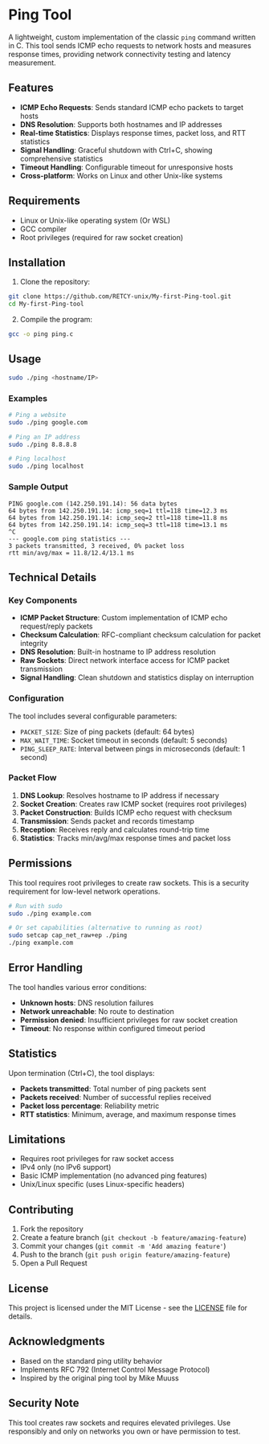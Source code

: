 # Ping Tool

A lightweight, custom implementation of the classic `ping` command written in C. This tool sends ICMP echo requests to network hosts and measures response times, providing network connectivity testing and latency measurement.

## Features

- **ICMP Echo Requests**: Sends standard ICMP echo packets to target hosts
- **DNS Resolution**: Supports both hostnames and IP addresses
- **Real-time Statistics**: Displays response times, packet loss, and RTT statistics
- **Signal Handling**: Graceful shutdown with Ctrl+C, showing comprehensive statistics
- **Timeout Handling**: Configurable timeout for unresponsive hosts
- **Cross-platform**: Works on Linux and other Unix-like systems

## Requirements

- Linux or Unix-like operating system (Or WSL)
- GCC compiler
- Root privileges (required for raw socket creation)

## Installation

1. Clone the repository:
```bash
git clone https://github.com/RETCY-unix/My-first-Ping-tool.git
cd My-first-Ping-tool
```

2. Compile the program:
```bash
gcc -o ping ping.c
```

## Usage

```bash
sudo ./ping <hostname/IP>
```

### Examples

```bash
# Ping a website
sudo ./ping google.com

# Ping an IP address
sudo ./ping 8.8.8.8

# Ping localhost
sudo ./ping localhost
```

### Sample Output

```
PING google.com (142.250.191.14): 56 data bytes
64 bytes from 142.250.191.14: icmp_seq=1 ttl=118 time=12.3 ms
64 bytes from 142.250.191.14: icmp_seq=2 ttl=118 time=11.8 ms
64 bytes from 142.250.191.14: icmp_seq=3 ttl=118 time=13.1 ms
^C
--- google.com ping statistics ---
3 packets transmitted, 3 received, 0% packet loss
rtt min/avg/max = 11.8/12.4/13.1 ms
```

## Technical Details

### Key Components

- **ICMP Packet Structure**: Custom implementation of ICMP echo request/reply packets
- **Checksum Calculation**: RFC-compliant checksum calculation for packet integrity
- **DNS Resolution**: Built-in hostname to IP address resolution
- **Raw Sockets**: Direct network interface access for ICMP packet transmission
- **Signal Handling**: Clean shutdown and statistics display on interruption

### Configuration

The tool includes several configurable parameters:

- `PACKET_SIZE`: Size of ping packets (default: 64 bytes)
- `MAX_WAIT_TIME`: Socket timeout in seconds (default: 5 seconds)
- `PING_SLEEP_RATE`: Interval between pings in microseconds (default: 1 second)

### Packet Flow

1. **DNS Lookup**: Resolves hostname to IP address if necessary
2. **Socket Creation**: Creates raw ICMP socket (requires root privileges)
3. **Packet Construction**: Builds ICMP echo request with checksum
4. **Transmission**: Sends packet and records timestamp
5. **Reception**: Receives reply and calculates round-trip time
6. **Statistics**: Tracks min/avg/max response times and packet loss

## Permissions

This tool requires root privileges to create raw sockets. This is a security requirement for low-level network operations.

```bash
# Run with sudo
sudo ./ping example.com

# Or set capabilities (alternative to running as root)
sudo setcap cap_net_raw+ep ./ping
./ping example.com
```

## Error Handling

The tool handles various error conditions:

- **Unknown hosts**: DNS resolution failures
- **Network unreachable**: No route to destination
- **Permission denied**: Insufficient privileges for raw socket creation
- **Timeout**: No response within configured timeout period

## Statistics

Upon termination (Ctrl+C), the tool displays:

- **Packets transmitted**: Total number of ping packets sent
- **Packets received**: Number of successful replies received
- **Packet loss percentage**: Reliability metric
- **RTT statistics**: Minimum, average, and maximum response times

## Limitations

- Requires root privileges for raw socket access
- IPv4 only (no IPv6 support)
- Basic ICMP implementation (no advanced ping features)
- Unix/Linux specific (uses Linux-specific headers)

## Contributing

1. Fork the repository
2. Create a feature branch (`git checkout -b feature/amazing-feature`)
3. Commit your changes (`git commit -m 'Add amazing feature'`)
4. Push to the branch (`git push origin feature/amazing-feature`)
5. Open a Pull Request

## License

This project is licensed under the MIT License - see the [LICENSE](LICENSE) file for details.

## Acknowledgments

- Based on the standard ping utility behavior
- Implements RFC 792 (Internet Control Message Protocol)
- Inspired by the original ping tool by Mike Muuss

## Security Note

This tool creates raw sockets and requires elevated privileges. Use responsibly and only on networks you own or have permission to test.
